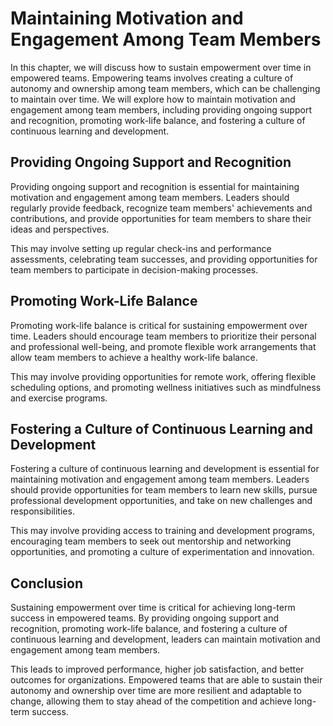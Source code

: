 Maintaining Motivation and Engagement Among Team Members
=====================================================================================================

In this chapter, we will discuss how to sustain empowerment over time in empowered teams. Empowering teams involves creating a culture of autonomy and ownership among team members, which can be challenging to maintain over time. We will explore how to maintain motivation and engagement among team members, including providing ongoing support and recognition, promoting work-life balance, and fostering a culture of continuous learning and development.

Providing Ongoing Support and Recognition
-----------------------------------------

Providing ongoing support and recognition is essential for maintaining motivation and engagement among team members. Leaders should regularly provide feedback, recognize team members' achievements and contributions, and provide opportunities for team members to share their ideas and perspectives.

This may involve setting up regular check-ins and performance assessments, celebrating team successes, and providing opportunities for team members to participate in decision-making processes.

Promoting Work-Life Balance
---------------------------

Promoting work-life balance is critical for sustaining empowerment over time. Leaders should encourage team members to prioritize their personal and professional well-being, and promote flexible work arrangements that allow team members to achieve a healthy work-life balance.

This may involve providing opportunities for remote work, offering flexible scheduling options, and promoting wellness initiatives such as mindfulness and exercise programs.

Fostering a Culture of Continuous Learning and Development
----------------------------------------------------------

Fostering a culture of continuous learning and development is essential for maintaining motivation and engagement among team members. Leaders should provide opportunities for team members to learn new skills, pursue professional development opportunities, and take on new challenges and responsibilities.

This may involve providing access to training and development programs, encouraging team members to seek out mentorship and networking opportunities, and promoting a culture of experimentation and innovation.

Conclusion
----------

Sustaining empowerment over time is critical for achieving long-term success in empowered teams. By providing ongoing support and recognition, promoting work-life balance, and fostering a culture of continuous learning and development, leaders can maintain motivation and engagement among team members.

This leads to improved performance, higher job satisfaction, and better outcomes for organizations. Empowered teams that are able to sustain their autonomy and ownership over time are more resilient and adaptable to change, allowing them to stay ahead of the competition and achieve long-term success.
